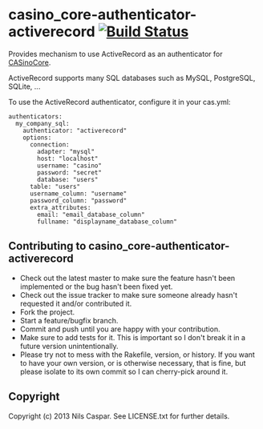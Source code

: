# casino_core-authenticator-activerecord [![Build Status](https://travis-ci.org/rbCAS/casino_core-authenticator-activerecord.png?branch=master)](https://travis-ci.org/rbCAS/casino_core-authenticator-activerecord)

Provides mechanism to use ActiveRecord as an authenticator for [CASinoCore](https://github.com/rbCAS/CASinoCore).

ActiveRecord supports many SQL databases such as MySQL, PostgreSQL, SQLite, ...

To use the ActiveRecord authenticator, configure it in your cas.yml:

    authenticators:
      my_company_sql:
        authenticator: "activerecord"
        options:
          connection:
            adapter: "mysql"
            host: "localhost"
            username: "casino"
            password: "secret"
            database: "users"
          table: "users"
          username_column: "username"
          password_column: "password"
          extra_attributes:
            email: "email_database_column"
            fullname: "displayname_database_column"

## Contributing to casino_core-authenticator-activerecord

* Check out the latest master to make sure the feature hasn't been implemented or the bug hasn't been fixed yet.
* Check out the issue tracker to make sure someone already hasn't requested it and/or contributed it.
* Fork the project.
* Start a feature/bugfix branch.
* Commit and push until you are happy with your contribution.
* Make sure to add tests for it. This is important so I don't break it in a future version unintentionally.
* Please try not to mess with the Rakefile, version, or history. If you want to have your own version, or is otherwise necessary, that is fine, but please isolate to its own commit so I can cherry-pick around it.

## Copyright

Copyright (c) 2013 Nils Caspar. See LICENSE.txt
for further details.

